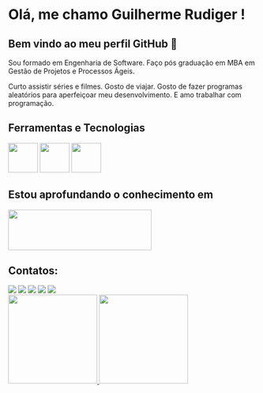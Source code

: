 # Olá, me chamo Guilherme Rudiger ! 
## Bem vindo ao meu perfil GitHub 👋

Sou formado em Engenharia de Software.
Faço pós graduação em MBA em Gestão de Projetos e Processos Ágeis.


Curto assistir séries e filmes.
Gosto de viajar.
Gosto de fazer programas aleatórios para aperfeiçoar meu desenvolvimento.
E amo trabalhar com programação.

## Ferramentas e Tecnologias

<img src="https://cdn.jsdelivr.net/gh/devicons/devicon/icons/git/git-original.svg" width="60" height="60"/> <img  src="https://cdn.jsdelivr.net/gh/devicons/devicon/icons/csharp/csharp-line.svg" width="60" height="60"/> <img src="https://w7.pngwing.com/pngs/713/310/png-transparent-net-mvc-logo-asp-net-mvc-logo-net-framework-model-view-controller-framework-text-logo-microsoft-azure.png" width="60" height="60"/>
          

## Estou aprofundando o conhecimento em
<img src="https://www.python.org/static/img/python-logo.png" width="290" height="82"/>


## Contatos:
<div>
<a href="https://www.facebook.com/guilherme.rudiger.3/" target="_blank"><img src="https://img.shields.io/badge/-FACEBOOK-%23E4405F?style=for-the-badge&logo=facebook&logoColor=white&color=blue" target="_blank"></a>
<a href="https://instagram.com/guilherme.rudiger" target="_blank"><img src="https://img.shields.io/badge/-Instagram-%23E4405F?style=for-the-badge&logo=instagram&logoColor=white" target="_blank"></a>
<a href="www.linkedin.com/in/guilherme-rüdiger" target="_blank"><img src="https://img.shields.io/badge/-LinkedIn-%230077B5?style=for-the-badge&logo=linkedin&logoColor=white" target="_blank"></a> 
<a href="http://wa.me/+5547999145852" target="_blank"><img src="https://img.shields.io/badge/-WHATSAPP-%23E4405F?style=for-the-badge&logo=whatsapp&logoColor=white&color=green" target="_blank"></a> 
<a href = "mailto:guilherme.rudiger@hotmail.com"><img src="https://img.shields.io/badge/Gmail-D14836?style=for-the-badge&logo=gmail&logoColor=white" target="_blank"></a> 
</div>

<div>
<a href="https://github.com/GuuilhermeR">
<img height="180em" src="https://github-readme-stats.vercel.app/api/top-langs/?username=GuuilhermeR&layout=compact&langs_count=7&theme=dracula"/>
<img height="180em" src="https://github-readme-stats.vercel.app/api?username=GuuilhermeR&show_icons=true&theme=dracula&include_all_commits=true&count_private=true"/>
</div>
